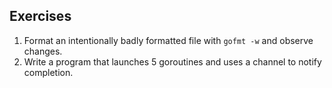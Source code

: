 ## Exercises
1. Format an intentionally badly formatted file with `gofmt -w` and observe changes.
2. Write a program that launches 5 goroutines and uses a channel to notify completion.
